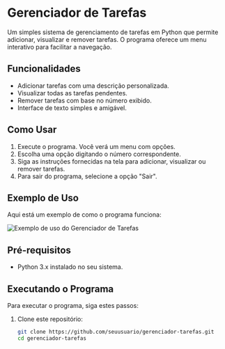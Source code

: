 # Gerenciador de Tarefas

Um simples sistema de gerenciamento de tarefas em Python que permite adicionar, visualizar e remover tarefas. O programa oferece um menu interativo para facilitar a navegação.

## Funcionalidades

- Adicionar tarefas com uma descrição personalizada.
- Visualizar todas as tarefas pendentes.
- Remover tarefas com base no número exibido.
- Interface de texto simples e amigável.

## Como Usar

1. Execute o programa. Você verá um menu com opções.
2. Escolha uma opção digitando o número correspondente.
3. Siga as instruções fornecidas na tela para adicionar, visualizar ou remover tarefas.
4. Para sair do programa, selecione a opção "Sair".

## Exemplo de Uso

Aqui está um exemplo de como o programa funciona:

![Exemplo de uso do Gerenciador de Tarefas](sua-imagem-aqui.png)

## Pré-requisitos

- Python 3.x instalado no seu sistema.

## Executando o Programa

Para executar o programa, siga estes passos:

1. Clone este repositório:
   ```bash
   git clone https://github.com/seuusuario/gerenciador-tarefas.git
   cd gerenciador-tarefas
